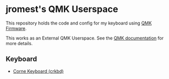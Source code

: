 # jromest's QMK Userspace

This repository holds the code and config for my keyboard using [QMK Firmware](https://qmk.fm/).

This works as an External QMK Userspace. See the [QMK documentation](https://docs.qmk.fm/newbs_external_userspace) for more details.

## Keyboard

-   [Corne Keyboard (crkbd)](./keyboards/crkbd/keymaps/jromest/README.md)
